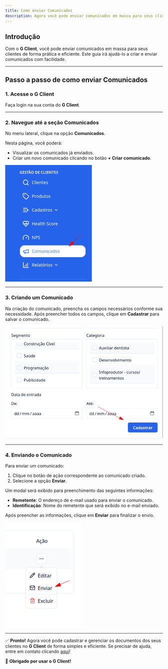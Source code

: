 ```yaml
---
title: Como enviar Comunicados
description: Agora você pode enviar comunicados em massa para seus clientes.
---
```


## Introdução

Com o **G Client**, você pode enviar comunicados em massa para seus clientes de forma prática e eficiente. Este guia irá ajudá-lo a criar e enviar comunicados com facilidade.

---

## Passo a passo de como enviar Comunicados

### 1. Acesse o G Client

Faça login na sua conta do **G Client**.

---

### 2. Navegue até a seção **Comunicados**

No menu lateral, clique na opção **Comunicados**.

Nesta página, você poderá:

- Visualizar os comunicados já enviados.
- Criar um novo comunicado clicando no botão **+ Criar comunicado**.

![Exemplo do que foi descrito acima](./img/communication/example-03.png)

---

### 3. Criando um Comunicado

Na criação do comunicado, preencha os campos necessários conforme sua necessidade. Após preencher todos os campos, clique em **Cadastrar** para salvar o comunicado.

![Exemplo do que foi descrito acima](./img/communication/example-01.png)

---

### 4. Enviando o Comunicado

Para enviar um comunicado:

1. Clique no botão de ação correspondente ao comunicado criado.
2. Selecione a opção **Enviar**.

Um modal será exibido para preenchimento das seguintes informações:

- **Remetente**: O endereço de e-mail usado para enviar o comunicado.
- **Identificação**: Nome do remetente que será exibido no e-mail enviado.

Após preencher as informações, clique em **Enviar** para finalizar o envio.

![Exemplo do que foi descrito acima](./img/communication/example-04.png)

---

✅ **Pronto!** Agora você pode cadastrar e gerenciar os documentos dos seus clientes no **G Client** de forma simples e eficiente. Se precisar de ajuda, entre em contato clicando [aqui](https://api.whatsapp.com/send?phone=5544997046569&text=Preciso%20de%20ajuda%20sobre%20um%20tutorial)!

🎉 **Obrigado por usar o G Client!**

